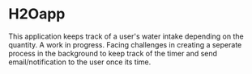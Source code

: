 # H2Oapp
This application keeps track of a user's water intake depending on the quantity.
A work in progress. Facing challenges in creating a seperate process in the background to keep track of the timer and send email/notification to the user once its time.
